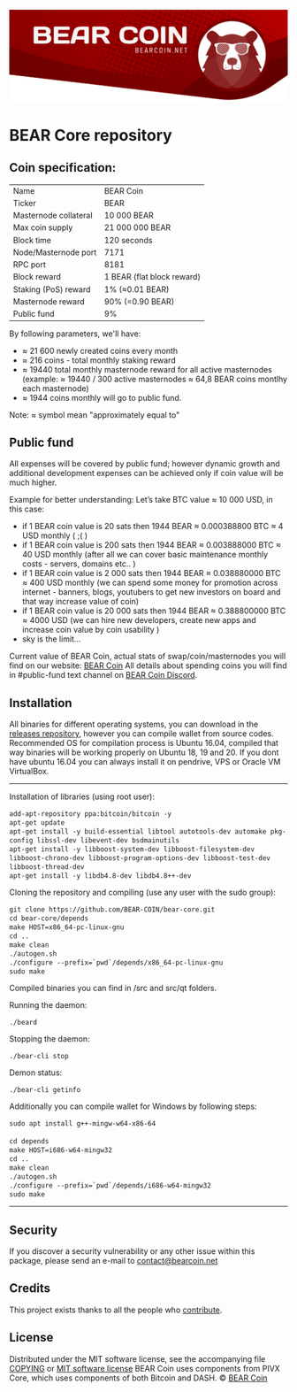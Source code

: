 <p align="center"><img src="https://raw.githubusercontent.com/BEAR-COIN/branding/master/img/header.png" /></p>

# BEAR Core repository

## Coin specification:
<table>
<tr><td>Name</td><td>BEAR Coin</td></tr>
<tr><td>Ticker</td><td>BEAR</td></tr>
<tr><td>Masternode collateral</td><td>10 000 BEAR</td></tr>
<tr><td>Max coin supply</td><td>21 000 000 BEAR</td></tr>
<tr><td>Block time</td><td>120 seconds</td></tr>
<tr><td>Node/Masternode port</td><td>7171</td></tr>
<tr><td>RPC port</td><td>8181</td></tr>
<tr><td>Block reward</td><td>1 BEAR (flat block reward)</td></tr>
<tr><td>Staking (PoS) reward</td><td>1% (≈0.01 BEAR)</td></tr>
<tr><td>Masternode reward</td><td>90% (=0.90 BEAR)</td></tr>
<tr><td>Public fund</td><td>9%</td></tr>
</table>

By following parameters, we'll have:
* ≈ 21 600 newly created coins every month
* ≈ 216 coins - total monthly staking reward
* ≈ 19440 total monthly masternode reward for all active masternodes (example: ≈ 19440 / 300 active masternodes ≈ 64,8 BEAR coins montlhy each masternode)
* ≈ 1944 coins monthly will go to public fund.

Note: ≈ symbol mean "approximately equal to"

## Public fund
All expenses will be covered by public fund; however dynamic growth and additional development expenses can be achieved only if coin value will be much higher.

Example for better understanding: 
Let’s take BTC value ≈ 10 000 USD, in this case:
* if 1 BEAR coin value is 20 sats then 1944 BEAR ≈ 0.000388800 BTC ≈ 4 USD monthly ( ;(  )
* if 1 BEAR coin value is 200 sats then 1944 BEAR ≈ 0.003888000 BTC ≈ 40 USD monthly (after all we can cover basic maintenance monthly costs - servers, domains etc.. )
* if 1 BEAR coin value is 2 000 sats then 1944 BEAR ≈ 0.038880000 BTC ≈ 400 USD monthly (we can spend some money for promotion across internet - banners, blogs, youtubers to get new investors on board and that way increase value of coin)
* if 1 BEAR coin value is 20 000 sats then 1944 BEAR ≈ 0.388800000 BTC ≈ 4000 USD (we can hire new developers, create new apps and increase coin value by coin usability )
* sky is the limit...

Current value of BEAR Coin, actual stats of swap/coin/masternodes you will find on our website: [BEAR Coin](https://bearcoin.net/) All details about spending coins you will find in #public-fund text channel on [BEAR Coin Discord](https://bearcoin.net/go/discord).

## Installation
All binaries for different operating systems, you can download in the [releases repository](https://github.com/BEAR-COIN/bear-core/releases), however you can compile wallet from source codes. Recommended OS for compilation process is Ubuntu 16.04, compiled that way binaries will be working properly on Ubuntu 18, 19 and 20. If you dont have ubuntu 16.04 you can always install it on pendrive, VPS or Oracle VM VirtualBox.

***
Installation of libraries (using root user):

    add-apt-repository ppa:bitcoin/bitcoin -y
    apt-get update
    apt-get install -y build-essential libtool autotools-dev automake pkg-config libssl-dev libevent-dev bsdmainutils
    apt-get install -y libboost-system-dev libboost-filesystem-dev libboost-chrono-dev libboost-program-options-dev libboost-test-dev libboost-thread-dev
    apt-get install -y libdb4.8-dev libdb4.8++-dev

Cloning the repository and compiling (use any user with the sudo group):

    git clone https://github.com/BEAR-COIN/bear-core.git
    cd bear-core/depends
    make HOST=x86_64-pc-linux-gnu
    cd ..
    make clean
    ./autogen.sh
    ./configure --prefix=`pwd`/depends/x86_64-pc-linux-gnu
    sudo make
    
Compiled binaries you can find in /src and src/qt folders.
    
Running the daemon:

    ./beard 

Stopping the daemon:

    ./bear-cli stop

Demon status:

    ./bear-cli getinfo

Additionally you can compile wallet for Windows by following steps:

    sudo apt install g++-mingw-w64-x86-64

    cd depends
    make HOST=i686-w64-mingw32
    cd ..
    make clean
    ./autogen.sh
    ./configure --prefix=`pwd`/depends/i686-w64-mingw32
    sudo make

***

## Security
If you discover a security vulnerability or any other issue within this package, please send an e-mail to contact@bearcoin.net

## Credits
This project exists thanks to all the people who [contribute](../../contributors).

## License
Distributed under the MIT software license, see the accompanying file [COPYING](COPYING) or [MIT software license](http://www.opensource.org/licenses/mit-license.php)
BEAR Coin uses components from PIVX Core, which uses components of both Bitcoin and DASH.
© [BEAR Coin](https://bearcoin.net/)